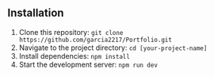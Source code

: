 ## Installation

1. Clone this repository: `git clone https://github.com/garcia2217/Portfolio.git`
2. Navigate to the project directory: `cd [your-project-name]`
3. Install dependencies: `npm install`
4. Start the development server: `npm run dev`
